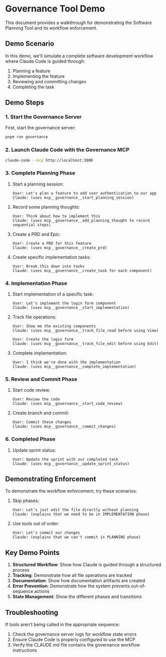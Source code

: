 # Governance Tool Demo

This document provides a walkthrough for demonstrating the Software Planning Tool and its workflow enforcement.

## Demo Scenario

In this demo, we'll simulate a complete software development workflow where Claude Code is guided through:

1. Planning a feature
2. Implementing the feature
3. Reviewing and committing changes
4. Completing the task

## Demo Steps

### 1. Start the Governance Server

First, start the governance server:

```bash
pnpm run governance
```

### 2. Launch Claude Code with the Governance MCP

```bash
claude-code --mcp http://localhost:3000
```

### 3. Complete Planning Phase

1. Start a planning session:
   ```
   User: Let's plan a feature to add user authentication to our app
   Claude: (uses mcp__governance__start_planning_session)
   ```

2. Record some planning thoughts:
   ```
   User: Think about how to implement this
   Claude: (uses mcp__governance__add_planning_thought to record sequential steps)
   ```

3. Create a PRD and Epic:
   ```
   User: Create a PRD for this feature
   Claude: (uses mcp__governance__create_prd)
   ```

4. Create specific implementation tasks:
   ```
   User: Break this down into tasks
   Claude: (uses mcp__governance__create_task for each component)
   ```

### 4. Implementation Phase

1. Start implementation of a specific task:
   ```
   User: Let's implement the login form component
   Claude: (uses mcp__governance__start_implementation)
   ```

2. Track file operations:
   ```
   User: Show me the existing components
   Claude: (uses mcp__governance__track_file_read before using View)
   
   User: Create the login form
   Claude: (uses mcp__governance__track_file_edit before using Edit)
   ```

3. Complete implementation:
   ```
   User: I think we're done with the implementation
   Claude: (uses mcp__governance__complete_implementation)
   ```

### 5. Review and Commit Phase

1. Start code review:
   ```
   User: Review the code
   Claude: (uses mcp__governance__start_code_review)
   ```

2. Create branch and commit:
   ```
   User: Commit these changes
   Claude: (uses mcp__governance__commit_changes)
   ```

### 6. Completed Phase

1. Update sprint status:
   ```
   User: Update the sprint with our completed task
   Claude: (uses mcp__governance__update_sprint_status)
   ```

## Demonstrating Enforcement

To demonstrate the workflow enforcement, try these scenarios:

1. Skip phases:
   ```
   User: Let's just edit the file directly without planning
   Claude: (explains that we need to be in IMPLEMENTATION phase)
   ```

2. Use tools out of order:
   ```
   User: Let's commit our changes
   Claude: (explains that we can't commit in PLANNING phase)
   ```

## Key Demo Points

1. **Structured Workflow**: Show how Claude is guided through a structured process
2. **Tracking**: Demonstrate how all file operations are tracked
3. **Documentation**: Show how documentation artifacts are created
4. **Error Prevention**: Demonstrate how the system prevents out-of-sequence actions
5. **State Management**: Show the different phases and transitions

## Troubleshooting

If tools aren't being called in the appropriate sequence:

1. Check the governance server logs for workflow state errors
2. Ensure Claude Code is properly configured to use the MCP
3. Verify the CLAUDE.md file contains the governance workflow instructions